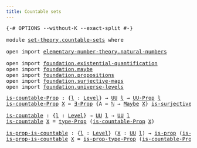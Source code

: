 ```yaml
---
title: Countable sets
---
```


<pre class="Agda"><a id="40" class="Symbol">{-#</a> <a id="44" class="Keyword">OPTIONS</a> <a id="52" class="Pragma">--without-K</a> <a id="64" class="Pragma">--exact-split</a> <a id="78" class="Symbol">#-}</a>

<a id="83" class="Keyword">module</a> <a id="90" href="set-theory.countable-sets.html" class="Module">set-theory.countable-sets</a> <a id="116" class="Keyword">where</a>

<a id="123" class="Keyword">open</a> <a id="128" class="Keyword">import</a> <a id="135" href="elementary-number-theory.natural-numbers.html" class="Module">elementary-number-theory.natural-numbers</a>

<a id="177" class="Keyword">open</a> <a id="182" class="Keyword">import</a> <a id="189" href="foundation.existential-quantification.html" class="Module">foundation.existential-quantification</a>
<a id="227" class="Keyword">open</a> <a id="232" class="Keyword">import</a> <a id="239" href="foundation.maybe.html" class="Module">foundation.maybe</a>
<a id="256" class="Keyword">open</a> <a id="261" class="Keyword">import</a> <a id="268" href="foundation.propositions.html" class="Module">foundation.propositions</a>
<a id="292" class="Keyword">open</a> <a id="297" class="Keyword">import</a> <a id="304" href="foundation.surjective-maps.html" class="Module">foundation.surjective-maps</a>
<a id="331" class="Keyword">open</a> <a id="336" class="Keyword">import</a> <a id="343" href="foundation.universe-levels.html" class="Module">foundation.universe-levels</a>
</pre>
<pre class="Agda"><a id="is-countable-Prop"></a><a id="383" href="set-theory.countable-sets.html#383" class="Function">is-countable-Prop</a> <a id="401" class="Symbol">:</a> <a id="403" class="Symbol">{</a><a id="404" href="set-theory.countable-sets.html#404" class="Bound">l</a> <a id="406" class="Symbol">:</a> <a id="408" href="Agda.Primitive.html#597" class="Postulate">Level</a><a id="413" class="Symbol">}</a> <a id="415" class="Symbol">→</a> <a id="417" href="foundation-core.universe-levels.html#235" class="Primitive">UU</a> <a id="420" href="set-theory.countable-sets.html#404" class="Bound">l</a> <a id="422" class="Symbol">→</a> <a id="424" href="foundation-core.propositions.html#1393" class="Function">UU-Prop</a> <a id="432" href="set-theory.countable-sets.html#404" class="Bound">l</a>
<a id="434" href="set-theory.countable-sets.html#383" class="Function">is-countable-Prop</a> <a id="452" href="set-theory.countable-sets.html#452" class="Bound">X</a> <a id="454" class="Symbol">=</a> <a id="456" href="foundation.existential-quantification.html#1645" class="Function">∃-Prop</a> <a id="463" class="Symbol">{</a><a id="464" class="Argument">A</a> <a id="466" class="Symbol">=</a> <a id="468" href="elementary-number-theory.natural-numbers.html#1458" class="Datatype">ℕ</a> <a id="470" class="Symbol">→</a> <a id="472" href="foundation.maybe.html#1449" class="Function">Maybe</a> <a id="478" href="set-theory.countable-sets.html#452" class="Bound">X</a><a id="479" class="Symbol">}</a> <a id="481" href="foundation.surjective-maps.html#1905" class="Function">is-surjective</a>

<a id="is-countable"></a><a id="496" href="set-theory.countable-sets.html#496" class="Function">is-countable</a> <a id="509" class="Symbol">:</a> <a id="511" class="Symbol">{</a><a id="512" href="set-theory.countable-sets.html#512" class="Bound">l</a> <a id="514" class="Symbol">:</a> <a id="516" href="Agda.Primitive.html#597" class="Postulate">Level</a><a id="521" class="Symbol">}</a> <a id="523" class="Symbol">→</a> <a id="525" href="foundation-core.universe-levels.html#235" class="Primitive">UU</a> <a id="528" href="set-theory.countable-sets.html#512" class="Bound">l</a> <a id="530" class="Symbol">→</a> <a id="532" href="foundation-core.universe-levels.html#235" class="Primitive">UU</a> <a id="535" href="set-theory.countable-sets.html#512" class="Bound">l</a>
<a id="537" href="set-theory.countable-sets.html#496" class="Function">is-countable</a> <a id="550" href="set-theory.countable-sets.html#550" class="Bound">X</a> <a id="552" class="Symbol">=</a> <a id="554" href="foundation-core.propositions.html#1495" class="Function">type-Prop</a> <a id="564" class="Symbol">(</a><a id="565" href="set-theory.countable-sets.html#383" class="Function">is-countable-Prop</a> <a id="583" href="set-theory.countable-sets.html#550" class="Bound">X</a><a id="584" class="Symbol">)</a>

<a id="is-prop-is-countable"></a><a id="587" href="set-theory.countable-sets.html#587" class="Function">is-prop-is-countable</a> <a id="608" class="Symbol">:</a> <a id="610" class="Symbol">{</a><a id="611" href="set-theory.countable-sets.html#611" class="Bound">l</a> <a id="613" class="Symbol">:</a> <a id="615" href="Agda.Primitive.html#597" class="Postulate">Level</a><a id="620" class="Symbol">}</a> <a id="622" class="Symbol">(</a><a id="623" href="set-theory.countable-sets.html#623" class="Bound">X</a> <a id="625" class="Symbol">:</a> <a id="627" href="foundation-core.universe-levels.html#235" class="Primitive">UU</a> <a id="630" href="set-theory.countable-sets.html#611" class="Bound">l</a><a id="631" class="Symbol">)</a> <a id="633" class="Symbol">→</a> <a id="635" href="foundation-core.propositions.html#1309" class="Function">is-prop</a> <a id="643" class="Symbol">(</a><a id="644" href="set-theory.countable-sets.html#496" class="Function">is-countable</a> <a id="657" href="set-theory.countable-sets.html#623" class="Bound">X</a><a id="658" class="Symbol">)</a>
<a id="660" href="set-theory.countable-sets.html#587" class="Function">is-prop-is-countable</a> <a id="681" href="set-theory.countable-sets.html#681" class="Bound">X</a> <a id="683" class="Symbol">=</a> <a id="685" href="foundation-core.propositions.html#1562" class="Function">is-prop-type-Prop</a> <a id="703" class="Symbol">(</a><a id="704" href="set-theory.countable-sets.html#383" class="Function">is-countable-Prop</a> <a id="722" href="set-theory.countable-sets.html#681" class="Bound">X</a><a id="723" class="Symbol">)</a>
</pre>